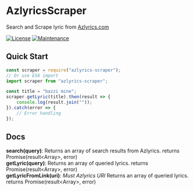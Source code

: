 # AzlyricsScraper
Search and Scrape lyric from [Azlyrics.com](https://www.azlyrics.com/)

[![License](https://img.shields.io/pypi/l/ansicolortags.svg)](https://github.com/Edqe14/AzylricsScraper/blob/master/LICENSE)
[![Maintenance](https://img.shields.io/badge/maintained-yes-green.svg)](https://github.com/Edqe14/AzylricsScraper/commit/master)

## Quick Start
```js
const scraper = require("azlyrics-scraper");
// Or use ES6 import
import scraper from "azlyrics-scraper";

const title = "bazzi mine";
scraper.getLyric(title).then(result => {
    console.log(result.join(""));
}).catch(error => {
    // Error handling
});
```

## Docs
**search(query)**: Returns an array of search results from Azlyrics. returns Promise(result\<Array\>, error)  
**getLyric(query)**: Returns an array of queried lyrics. returns Promise(result\<Array\>, error)  
**getLyricFromLink(uri)**: _Must Azlyrics URI_ Returns an array of queried lyrics. returns Promise(result\<Array\>, error)